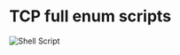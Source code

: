 
# TCP full enum scripts
![Shell Script](https://img.shields.io/badge/shell_script-%23121011.svg?style=for-the-badge&logo=gnu-bash&logoColor=white)

